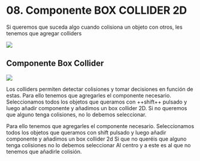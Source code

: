 # 08. Componente BOX COLLIDER 2D

Si queremos que suceda algo cuando colisiona un objeto  con otros, les tenemos que agregar colliders

![](img%5CTaller%20de%20creaci%C3%B3n%20de%20videojuegos9.png)

## Componente Box Collider

![](img%5CTaller%20de%20creaci%C3%B3n%20de%20videojuegos10.png)

Los colliders permiten detectar colisiones y tomar decisiones en función de estas. Para ello tenemos que agregarles el componente necesario. Seleccionamos todos los objetos que queramos con ++shift++ pulsado y luego añadir componente y añadimos un box collider 2D. Si no queremos que alguno tenga colisiones, no lo debemos seleccionar.

Para ello tenemos que agregarles el componente necesario.
Seleccionamos todos los objetos que queramos con shift pulsado y luego añadir componente y añadimos un box collider 2d
Si que no queréis que alguno tenga colisiones no lo debemos seleccionar
Al centro y a este es al que no tenemos que añadirle colisión.

